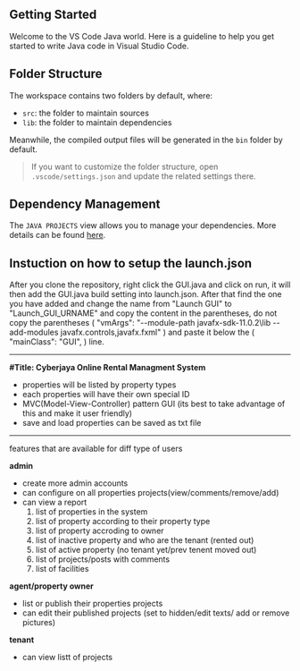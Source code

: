 ## Getting Started

Welcome to the VS Code Java world. Here is a guideline to help you get started to write Java code in Visual Studio Code.

## Folder Structure

The workspace contains two folders by default, where:

- `src`: the folder to maintain sources
- `lib`: the folder to maintain dependencies

Meanwhile, the compiled output files will be generated in the `bin` folder by default.

> If you want to customize the folder structure, open `.vscode/settings.json` and update the related settings there.

## Dependency Management

The `JAVA PROJECTS` view allows you to manage your dependencies. More details can be found [here](https://github.com/microsoft/vscode-java-dependency#manage-dependencies).



## Instuction on how to setup the launch.json

After you clone the repository, right click the GUI.java and click on run, it will then add the GUI.java build setting into launch.json. After that find the one you have added
and change the name from "Launch GUI" to "Launch_GUI_URNAME" and copy the content in the parentheses, do not copy the parentheses 
( "vmArgs": "--module-path javafx-sdk-11.0.2\\lib --add-modules javafx.controls,javafx.fxml" )
and paste it below the ( "mainClass": "GUI", ) line.

----------------------------------------------------------------------------------------
**#Title: Cyberjaya Online Rental Managment System**

- properties will be listed by property types
- each properties will have their own special ID
- MVC(Model-View-Controller) pattern GUI (its best to take advantage of this and make it user friendly)
- save and load properties can be saved as txt file

----------------------------------------------------------------------------------------
features that are available for diff type of users

**admin**
- create more admin accounts
- can configure on all properties projects(view/comments/remove/add)
- can view a report 
	1. list of properties in the system
	2. list of property according to their property type
	3. list of property accroding to owner
	4. list of inactive property and who are the tenant (rented out)
	5. list of active property (no tenant yet/prev tenent moved out)
	6. list of projects/posts with comments
	7. list of facilities

**agent/property owner**
- list or publish their properties projects
- can edit their published projects (set to hidden/edit texts/ add or remove pictures)

**tenant**
- can view listt of projects



